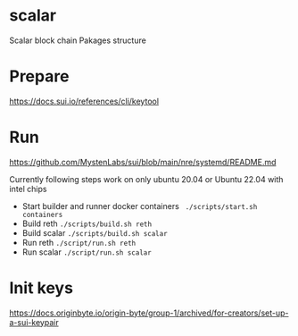# scalar

Scalar block chain
Pakages structure

# Prepare

https://docs.sui.io/references/cli/keytool

# Run

https://github.com/MystenLabs/sui/blob/main/nre/systemd/README.md

Currently following steps work on only ubuntu 20.04 or Ubuntu 22.04 with intel chips

- Start builder and runner docker containers ` ./scripts/start.sh containers`
- Build reth `./scripts/build.sh reth`
- Build scalar `./scripts/build.sh scalar`
- Run reth `./script/run.sh reth`
- Run scalar `./script/run.sh scalar`

# Init keys

https://docs.originbyte.io/origin-byte/group-1/archived/for-creators/set-up-a-sui-keypair
